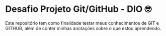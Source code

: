 # Desafio Projeto Git/GitHub - DIO :nerd_face:
Este repositório tem como finalidade testar meus conhecimentos de GIT e GITHUB, além de conter minhas anotações sobre o que estou aprendendo.
